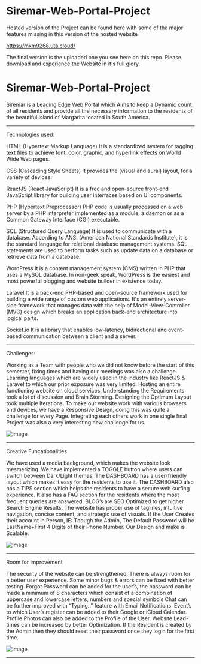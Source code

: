 # Siremar-Web-Portal-Project
Hosted version of the Project can be found here with some of the major features missing in this version of the hosted website

https://mxm9268.uta.cloud/

The final version is the uploaded one you see here on this repo.
Please download and experience the Website in it's full glory.

# Siremar-Web-Portal-Project

Siremar is a Leading Edge Web Portal which Aims to keep a Dynamic count of all residents and provide all the necessary information to the residents of the beautiful island of Margarita located in South America.

---------------------------------------------------------------------------------------------------------------------------------------------------------

Technologies used:

HTML (Hypertext Markup Language)
	It is a standardized system for tagging text files to achieve font, color, graphic, and hyperlink effects on World Wide Web pages.

CSS (Cascading Style Sheets)
	It provides the (visual and aural) layout, for a variety of devices.

ReactJS (React JavaScript)
	It is a free and open-source front-end JavaScript library for building user interfaces based on UI components.

PHP (Hypertext Preprocessor)
	PHP code is usually processed on a web server by a PHP interpreter implemented as a module, a daemon or as a Common Gateway Interface (CGI) executable.

SQL (Structured Query Language)
	It is used to communicate with a database. According to ANSI (American National Standards Institute), it is the standard language for relational database management systems. SQL statements are used to perform tasks such as update data on a database or retrieve data from a database.

WordPress
	It is a content management system (CMS) written in PHP that uses a MySQL database. In non-geek speak, WordPress is the easiest and most powerful blogging and website builder in existence today.

Laravel
	It is a back-end PHP-based and open-source framework used for building a wide range of custom web applications. It's an entirely server-side framework that manages data with the help of Model-View-Controller (MVC) design which breaks an application back-end architecture into logical parts.

Socket.io
	It is a library that enables low-latency, bidirectional and event-based communication between a client and a server.

---------------------------------------------------------------------------------------------------------------------------------------------------------

Challenges:

Working as a Team with people who we did not know before the start of this semester, fixing times and having our meetings was also a challenge.
Learning languages which are widely used in the industry like ReactJS & Laravel to which our prior exposure was very limited.
Hosting an entire functioning website on cloud services.
Understanding the Requirements took a lot of discussion and Brain Storming.
Designing the Optimum Layout took multiple Iterations.
To make our website work with various browsers and devices, we have a Responsive Design, doing this was quite a challenge for every Page.
Integrating each others work in one single final Project was also a very interesting new challenge for us.

![image](https://user-images.githubusercontent.com/58327514/185252306-cde589a0-b4a6-405e-ba6d-4d14ea718bc9.png)

---------------------------------------------------------------------------------------------------------------------------------------------------------

Creative Funcationalities

We have used a media background, which makes the website look mesmerizing.
We have implemented a TOGGLE button where users can switch between Dark/Light themes.
The DASHBOARD has a user-friendly layout which makes it easy for the residents to use it.
The DASHBOARD also has a TIPS section which helps the residents to have a secure web surfing experience. It also has a FAQ section for the residents where the most frequent queries are answered.
BLOG’s are SEO Optimized to get higher Search Engine Results.
The website has proper use of taglines, intuitive navigation, concise content, and strategic use of visuals.
If the User Creates their account in Person, IE: Though the Admin, The Default Password will be LastName+First 4 Digits of their Phone Number.
Our Design and make is Scalable.

![image](https://user-images.githubusercontent.com/58327514/185252174-cdf85eab-ecc6-4ea2-9c41-5bb3185fa782.png)

---------------------------------------------------------------------------------------------------------------------------------------------------------

Room for improvement

The security of the website can be strengthened.
There is always room for a better user experience.
Some minor bugs & errors can be fixed with better testing.
Forgot Password can be added for the user’s, the password can be made a minimum of 8 characters which consist of a combination of uppercase and lowercase letters, numbers and special symbols
Chat can be further improved with “Typing..” feature with Email Notifications.
Event’s to which User’s register can be added to their Google or iCloud Calendar.
Profile Photos can also be added to the Profile of the User.
Website Lead-times can be increased by better Optimization.
If the Resident is created by the Admin then they should reset their password once they login for the first time.

![image](https://user-images.githubusercontent.com/58327514/185252589-c4e7c447-4b0e-4c09-912a-fb845f8e06f9.png)

---------------------------------------------------------------------------------------------------------------------------------------------------------

